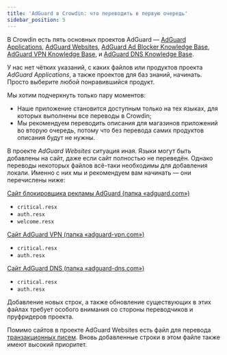 ```yaml
---
title: 'AdGuard в Crowdin: что переводить в первую очередь'
sidebar_position: 5
---
```


В Crowdin есть пять основных проектов AdGuard — [AdGuard Applications](https://crowdin.com/project/adguard-applications), [AdGuard Websites](https://crowdin.com/project/adguard-websites), [AdGuard Ad Blocker Knowledge Base](https://crowdin.com/project/adguard-knowledge-base), [AdGuard VPN Knowledge Base](https://crowdin.com/project/adguard-vpn-knowledge-base), и [AdGuard DNS Knowledge Base](https://crowdin.com/project/adguard-knowledge-bases).

У нас нет чётких указаний, с каких файлов или продуктов проекта *AdGuard Applications*, а также проектов для баз знаний, начинать. Просто выберите любой понравившийся продукт.

Мы хотим подчеркнуть только пару моментов:

- Наше приложение становится доступным только на тех языках, для которых выполнены все переводы в Crowdin;
- Мы рекомендуем переводить описания для магазинов приложений во вторую очередь, потому что без перевода самих продуктов описания будут не нужны.

В проекте *AdGuard Websites* ситуация иная. Языки могут быть добавлены на сайт, даже если сайт полностью не переведён. Однако переводы некоторых файлов всё-таки необходимы для добавления локали. Именно с них мы и рекомендуем вам начинать — они перечислены ниже:

[Сайт блокировщика рекламы AdGuard (папка «adguard.com»‎)](https://crowdin.com/project/adguard-websites/en#/adguard.com)

- `critical.resx`
- `auth.resx`
- `welcome.resx`

[Сайт AdGuard VPN (папка «adguard-vpn.com»‎)](https://crowdin.com/project/adguard-websites/en#/adguard-vpn.com)

- `critical.resx`
- `auth.resx`

[Сайт AdGuard DNS (папка «adguard-dns.com»)](https://crowdin.com/project/adguard-websites/en#/adguard-dns.com)

- `critical.resx`
- `auth.resx`

Добавление новых строк, а также обновление существующих в этих файлах требует особого внимания со стороны переводчиков и пруфридеров проекта.

Помимо сайтов в проекте AdGuard Websites есть файл для перевода [транзакционных писем](https://crowdin.com/project/adguard-websites/de#/emails). Вновь добавленные строки в этом файле также имеют высокий приоритет.
